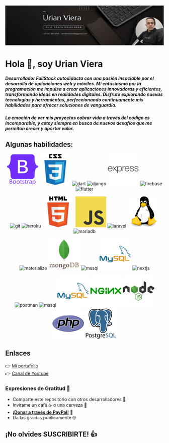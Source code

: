 
![](https://raw.githubusercontent.com/urian121/imagenes-proyectos-github/master/banner-github-urian-viera.png)

# Hola 👋, soy Urian Viera

##### Desarrollador FullStack autodidacta con una pasión insaciable por el desarrollo de aplicaciones web y móviles. Mi entusiasmo por la programación me impulsa a crear aplicaciones innovadoras y eficientes, transformando ideas en realidades digitales. Disfruto explorando nuevas tecnologías y herramientas, perfeccionando continuamente mis habilidades para ofrecer soluciones de vanguardia. 

##### La emoción de ver mis proyectos cobrar vida a través del código es incomparable, y estoy siempre en busca de nuevos desafíos que me permitan crecer y aportar valor.



<h2 align="left">Algunas habilidades:</h2>

<p align="center">
  <img src="https://raw.githubusercontent.com/devicons/devicon/master/icons/bootstrap/bootstrap-plain-wordmark.svg" alt="bootstrap" width="100" height="100"/>
  <img src="https://raw.githubusercontent.com/devicons/devicon/master/icons/css3/css3-original-wordmark.svg" alt="css3" width="100" height="100"/>
  <img src="https://www.vectorlogo.zone/logos/dartlang/dartlang-icon.svg" alt="dart" width="100" height="100"/>
  <img src="https://cdn.worldvectorlogo.com/logos/django.svg" alt="django" width="100" height="100"/>
  <img src="https://raw.githubusercontent.com/devicons/devicon/master/icons/express/express-original-wordmark.svg" alt="express" width="100" height="100"/>
  <img src="https://www.vectorlogo.zone/logos/firebase/firebase-icon.svg" alt="firebase" width="100" height="100"/>
  <img src="https://www.vectorlogo.zone/logos/flutterio/flutterio-icon.svg" alt="flutter" width="100" height="100"/>
</p>

<p align="center">
  <img src="https://www.vectorlogo.zone/logos/git-scm/git-scm-icon.svg" alt="git" width="100" height="100"/>
  <img src="https://www.vectorlogo.zone/logos/heroku/heroku-icon.svg" alt="heroku" width="100" height="100"/>
  <img src="https://raw.githubusercontent.com/devicons/devicon/master/icons/html5/html5-original-wordmark.svg" alt="html5" width="100" height="100"/>
  <img src="https://raw.githubusercontent.com/devicons/devicon/master/icons/javascript/javascript-original.svg" alt="javascript" width="100" height="100"/>
  <img src="https://www.urianviera.com/_image?href=%2F_astro%2Flaravel.ry3ve85M.png&f=webp" alt="laravel" width="100" height="100"/>
  <img src="https://raw.githubusercontent.com/devicons/devicon/master/icons/linux/linux-original.svg" alt="linux" width="100" height="100"/>
  <img src="https://www.vectorlogo.zone/logos/mariadb/mariadb-icon.svg" alt="mariadb" width="100" height="100"/>
</p>

<p align="center">
  <img src="https://raw.githubusercontent.com/prplx/svg-logos/5585531d45d294869c4eaab4d7cf2e9c167710a9/svg/materialize.svg" alt="materialize" width="100" height="100"/>
  <img src="https://raw.githubusercontent.com/devicons/devicon/master/icons/mongodb/mongodb-original-wordmark.svg" alt="mongodb" width="100" height="100"/>
  <img src="https://www.svgrepo.com/show/303229/microsoft-sql-server-logo.svg" alt="mssql" width="100" height="100"/>
  <img src="https://raw.githubusercontent.com/devicons/devicon/master/icons/mysql/mysql-original-wordmark.svg" alt="mysql" width="100" height="100"/>
  <img src="https://cdn.worldvectorlogo.com/logos/nextjs-2.svg" alt="nextjs" width="100" height="100"/>
</p>


<p align="center">
  <img src="https://www.vectorlogo.zone/logos/getpostman/getpostman-icon.svg" alt="postman" width="100" height="100"/>
  <img src="https://www.svgrepo.com/show/303229/microsoft-sql-server-logo.svg" alt="mssql" width="100" height="100"/>
  <img src="https://raw.githubusercontent.com/devicons/devicon/master/icons/mysql/mysql-original-wordmark.svg" alt="mysql" width="100" height="100"/>
  <img src="https://raw.githubusercontent.com/devicons/devicon/master/icons/nginx/nginx-original.svg" alt="nginx" width="100" height="100"/>
  <img src="https://raw.githubusercontent.com/devicons/devicon/master/icons/nodejs/nodejs-original-wordmark.svg" alt="nodejs" width="100" height="100"/>
  <img src="https://raw.githubusercontent.com/devicons/devicon/master/icons/php/php-original.svg" alt="php" width="100" height="100"/>
  <img src="https://raw.githubusercontent.com/devicons/devicon/master/icons/postgresql/postgresql-original-wordmark.svg" alt="postgresql" width="100" height="100"/>
</p>


## Enlaces

👉 [Mi portafolio](https://www.urianviera.com)  
👉 [Canal de Youtube](https://www.youtube.com/WebDeveloperUrianViera)


### Expresiones de Gratitud 🎁

- Comparte este repositorio con otros desarrolladores 📢
- Invítame un café ☕ o una cerveza 🍺
- **[¡Donar a través de PayPal!]([https://www.paypal.com/paypalme/iamdeveloper86](https://www.paypal.com/donate/?hosted_button_id=4SV78MQJJH3VE))** 💸
- Da las gracias públicamente 🤓

## ¡No olvides SUSCRIBIRTE! 👍


